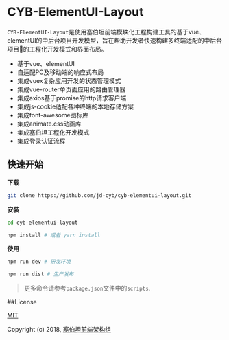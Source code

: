 # CYB-ElementUI-Layout

`CYB-ElementUI-Layout`是使用塞伯坦前端模块化工程构建工具的基于vue、elementUI的中后台项目开发模型，旨在帮助开发者快速构建多终端适配的中后台项目的工程化开发模式和界面布局。

* 基于vue、elementUI
* 自适配PC及移动端的响应式布局
* 集成vuex复杂应用开发的状态管理模式
* 集成vue-router单页面应用的路由管理器
* 集成axios基于promise的http请求客户端
* 集成js-cookie适配各种终端的本地存储方案
* 集成font-awesome图标库
* 集成animate.css动画库
* 集成塞伯坦工程化开发模式
* 集成登录认证流程

## 快速开始

**下载**

```bash
git clone https://github.com/jd-cyb/cyb-elementui-layout.git
```

**安装**

```bash
cd cyb-elementui-layout

npm install # 或者 yarn install
```

**使用**

```bash
npm run dev # 研发环境

npm run dist # 生产发布
```

> 更多命令请参考`package.json`文件中的`scripts`.

##License

[MIT](http://opensource.org/licenses/MIT)

Copyright (c) 2018, [塞伯坦前端架构组](https://github.com/jd-cyb)